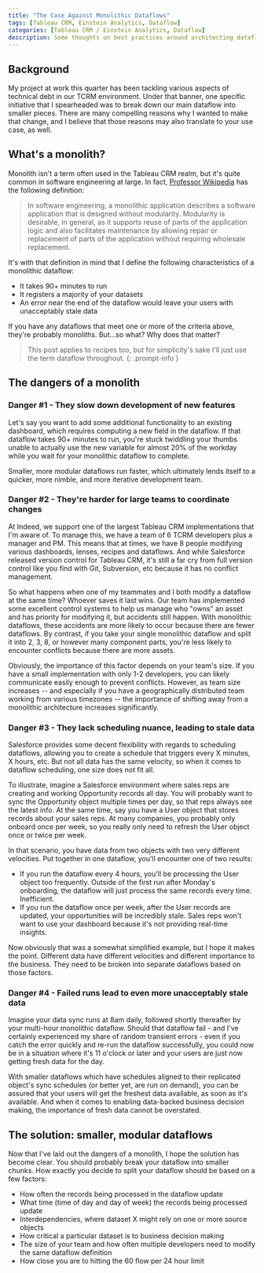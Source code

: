 ```yaml
---
title: "The Case Against Monolithic Dataflows"
tags: [Tableau CRM, Einstein Analytics, Dataflow]
categories: [Tableau CRM / Einstein Analytics, Dataflow]
description: Some thoughts on best practices around architecting dataflows and recipes
---
```


## Background
My project at work this quarter has been tackling various aspects of technical debt in our TCRM environment.  Under that banner, one specific initiative that I spearheaded was to break down our main dataflow into smaller pieces.  There are many compelling reasons why I wanted to make that change, and I believe that those reasons may also translate to your use case, as well.

## What's a monolith?

Monolith isn't a term often used in the Tableau CRM realm, but it's quite common in software engineering at large.  In fact, [Professor Wikipedia](https://en.wikipedia.org/wiki/Monolithic_application) has the following definition:
> In software engineering, a monolithic application describes a software application that is designed without modularity.  Modularity is desirable, in general, as it supports reuse of parts of the application logic and also facilitates maintenance by allowing repair or replacement of parts of the application without requiring wholesale replacement.

It's with that definition in mind that I define the following characteristics of a monolithic dataflow:
- It takes 90+ minutes to run
- It registers a majority of your datasets
- An error near the end of the dataflow would leave your users with unacceptably stale data

If you have any dataflows that meet one or more of the criteria above, they're probably monoliths.  But...so what?  Why does that matter?

> This post applies to recipes too, but for simplicity's sake I'll just use the term dataflow throughout.
{: .prompt-info }

## The dangers of a monolith

### Danger #1 - They slow down development of new features

Let's say you want to add some additional functionality to an existing dashboard, which requires computing a new field in the dataflow.  If that dataflow takes 90+ minutes to run, you're stuck twiddling your thumbs unable to actually use the new variable for almost 20% of the workday while you wait for your monolithic dataflow to complete.

Smaller, more modular dataflows run faster, which ultimately lends itself to a quicker, more nimble, and more iterative development team.

### Danger #2 - They're harder for large teams to coordinate changes

At Indeed, we support one of the largest Tableau CRM implementations that I'm aware of.  To manage this, we have a team of 6 TCRM developers plus a manager and PM.  This means that at times, we have 8 people modifying various dashboards, lenses, recipes and dataflows.  And while Salesforce released version control for Tableau CRM, it's still a far cry from full version control like you find with Git, Subversion, etc because it has no conflict management.

So what happens when one of my teammates and I both modify a dataflow at the same time?  Whoever saves it last wins.  Our team has implemented some excellent control systems to help us manage who "owns" an asset and has priority for modifying it, but accidents still happen.  With monolithic dataflows, these accidents are more likely to occur because there are fewer dataflows.  By contrast, if you take your single monolithic dataflow and split it into 2, 3, 8, or however many component parts, you're less likely to encounter conflicts because there are more assets.

Obviously, the importance of this factor depends on your team's size.  If you have a small implementation with only 1-2 developers, you can likely communicate easily enough to prevent conflicts.  However, as team size increases -- and especially if you have a geographically distributed team working from various timezones -- the importance of shifting away from a monolithic architecture increases significantly.

### Danger #3 - They lack scheduling nuance, leading to stale data

Salesforce provides some decent flexibility with regards to scheduling dataflows, allowing you to create a schedule that triggers every X minutes, X hours, etc.  But not all data has the same velocity, so when it comes to dataflow scheduling, one size does not fit all.

To illustrate, imagine a Salesforce environment where sales reps are creating and working Opportunity records all day.  You will probably want to sync the Opportunity object multiple times per day, so that reps always see the latest info.  At the same time, say you have a User object that stores records about your sales reps.  At many companies, you probably only onboard once per week, so you really only need to refresh the User object once or twice per week.

In that scenario, you have data from two objects with two very different velocities.  Put together in one dataflow, you'll encounter one of two results:
- If you run the dataflow every 4 hours, you'll be processing the User object too frequently.  Outside of the first run after Monday's onboarding, the dataflow will just process the same records every time.  Inefficient.
- If you run the dataflow once per week, after the User records are updated, your opportunities will be incredibly stale.  Sales reps won't want to use your dashboard because it's not providing real-time insights.

Now obviously that was a somewhat simplified example, but I hope it makes the point.  Different data have different velocities and different importance to the business.  They need to be broken into separate dataflows based on those factors.

### Danger #4 - Failed runs lead to even more unacceptably stale data

Imagine your data sync runs at 8am daily, followed shortly thereafter by your multi-hour monolithic dataflow.  Should that dataflow fail - and I've certainly experienced my share of random transient errors - even if you catch the error quickly and re-run the dataflow successfully, you could now be in a situation where it's 11 o'clock or later and your users are just now getting fresh data for the day.

With smaller dataflows which have schedules aligned to their replicated object's sync schedules (or better yet, are run on demand), you can be assured that your users will get the freshest data available, as soon as it's available.  And when it comes to enabling data-backed business decision making, the importance of fresh data cannot be overstated.

## The solution: smaller, modular dataflows

Now that I've laid out the dangers of a monolith, I hope the solution has become clear.  You should probably break your dataflow into smaller chunks.  How exactly you decide to split your dataflow should be based on a few factors:

- How often the records being processed in the dataflow update
- What time (time of day and day of week) the records being processed update
- Interdependencies, where dataset X might rely on one or more source objects
- How critical a particular dataset is to business decision making
- The size of your team and how often multiple developers need to modify the same dataflow definition
- How close you are to hitting the 60 flow per 24 hour limit